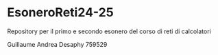 # EsoneroReti24-25
Repository per il primo e secondo esonero del corso di reti di calcolatori

Guillaume Andrea Desaphy 759529
